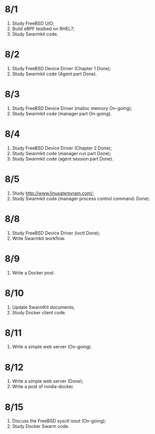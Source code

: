 # 8/1
1. Study FreeBSD UIO;
2. Build eBPF testbed on RHEL7;
3. Study Swarmkit code.

# 8/2
1. Study FreeBSD Device Driver (Chapter 1 Done);
2. Study Swarmkit code (Agent part Done).

# 8/3
1. Study FreeBSD Device Driver (malloc memory On-going);
2. Study Swarmkit code (manager part On-going).

# 8/4
1. Study FreeBSD Device Driver (Chapter 2 Done);
2. Study Swarmkit code (manager run part Done);
3. Study Swarmkit code (agent session part Done).

# 8/5
1. Study http://www.linuxatemyram.com/;
2. Study Swarmkit code (manager process control command: Done).

# 8/8
1. Study FreeBSD Device Driver (ioctl Done);
2. Write Swarmkit workflow.

# 8/9
1. Write a Docker post.

# 8/10
1. Update SwarmKit documents;
2. Study Docker client code.

# 8/11
1. Write a simple web server (On-going).

# 8/12
1. Write a simple web server (Done);
2. Write a post of nvidia-docker.

# 8/15
1. Discuss the FreeBSD sysctl issut (On-going);
2. Study Docker Swarm code.
